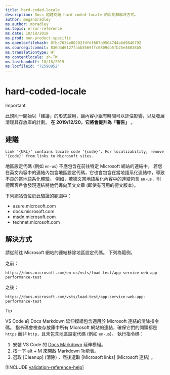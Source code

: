 ```yaml
---
title: hard-coded-locale
description: Docs 組建問題 hard-coded-locale 的說明和解決方式。
author: meganbradley
ms.author: mbradley
ms.topic: error-reference
ms.date: 10/18/2019
ms.prod: non-product-specific
ms.openlocfilehash: 0fbc7634e00202fdfdf607b9504744a6d9846792
ms.sourcegitcommit: 836d4d6127fabb5569ffc0809db5fb25e46038b5
ms.translationtype: HT
ms.contentlocale: zh-TW
ms.lasthandoff: 10/18/2019
ms.locfileid: "72590852"
---
```

# <a name="hard-coded-locale"></a>hard-coded-locale

> [!IMPORTANT]
> 此規則一開始以「建議」的形式啟用，讓內容小組有時間可以評估影響，以及發展清理其存放庫的計劃。 **在 2019/12/20，它將會提升為「警告」** 。

## <a name="suggestion"></a>建議

`Link '{URL}' contains locale code '{code}'. For localizability, remove '{code}' from links to Microsoft sites.`

地區設定代碼 (例如 `en-us`) 不應包含在前往特定 Microsoft 網站的連結中。 若您在英文內容中的連結內包含地區設定代碼，它也會包含在當地語系化連結中，導致不良的當地語系化體驗。 例如，若德文當地語系化內容中的連結包含 `en-us`，則德國客戶會發現連結將他們導向英文文章 (即使有可用的德文版本)。

下列網站皆位於此驗證的範圍中：

- azure.microsoft.com
- docs.microsoft.com
- msdn.microsoft.com
- technet.microsoft.com

## <a name="resolution"></a>解決方式

請從前往 Microsoft 網站的連結移除地區設定代碼。 下列為範例。

之前：

`https://docs.microsoft.com/en-us/vsts/load-test/app-service-web-app-performance-test`

之後：

`https://docs.microsoft.com/vsts/load-test/app-service-web-app-performance-test`

> [!TIP]
> VS Code 的 Docs Markdown 延伸模組包含適用於 Microsoft 連結的清除指令碼。 指令碼會檢查存放庫中所有 Microsoft 網站的連結，確保它們的開頭都是 `https` 而非 `http`，且未包含地區設定代碼 (例如 `en-us`)。 執行指令碼：
>
> 1. 安裝 VS Code 的 [Docs Markdown](https://marketplace.visualstudio.com/items?itemName=docsmsft.docs-markdown) 延伸模組。
> 1. 按一下 alt + M 來開啟 Markdown 功能表。
> 1. 選取 [Cleanup] \(清除\)  ，然後選取 [Microsoft links] \(Microsoft 連結\)  。

<!--make sure to add this file to your includes folder and verify the path-->
[!INCLUDE [validation-reference-help](includes/validation-reference-help.md)]
